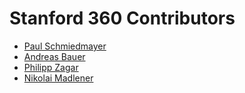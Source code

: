 <!--

This source file is part of the Stanford 360 based on the Stanford Spezi Template Application project

SPDX-FileCopyrightText: 2023 Stanford University

SPDX-License-Identifier: MIT

-->

Stanford 360 Contributors
=================================

* [Paul Schmiedmayer](https://github.com/PSchmiedmayer)
* [Andreas Bauer](https://github.com/Supereg)
* [Philipp Zagar](https://github.com/philippzagar)
* [Nikolai Madlener](https://github.com/NikolaiMadlener)